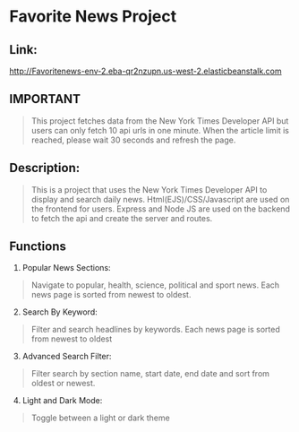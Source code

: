 # Favorite News Project

## Link: 
http://Favoritenews-env-2.eba-qr2nzupn.us-west-2.elasticbeanstalk.com

## IMPORTANT
> This project fetches data from the New York Times Developer API but users can only fetch 10 api urls in one minute. When the article limit is reached, please wait 30 seconds and refresh the page.

## Description:
>This is a project that uses the New York Times Developer API to display and search daily news. Html(EJS)/CSS/Javascript are used on the frontend for users. Express and Node JS are used on the backend to fetch the api and create the server and routes.

## Functions

1. Popular News Sections:
>Navigate to popular, health, science, political and sport news. Each news page is sorted from newest to oldest.

2. Search By Keyword:
>Filter and search headlines by keywords. Each news page is sorted from newest to oldest

3. Advanced Search Filter:
>Filter search by section name, start date, end date and sort from oldest or newest.

4. Light and Dark Mode:
>Toggle between a light or dark theme
